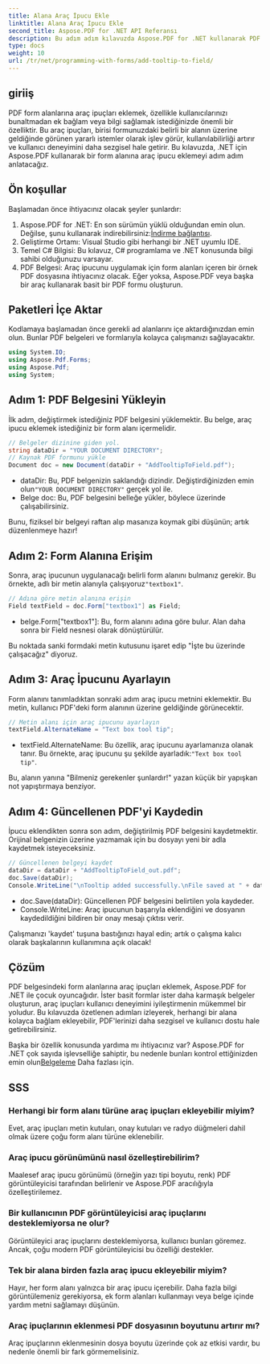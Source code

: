 ```yaml
---
title: Alana Araç İpucu Ekle
linktitle: Alana Araç İpucu Ekle
second_title: Aspose.PDF for .NET API Referansı
description: Bu adım adım kılavuzda Aspose.PDF for .NET kullanarak PDF belgelerindeki form alanlarına araç ipuçlarının nasıl ekleneceğini öğrenin. Kullanılabilirliği ve kullanıcı deneyimini iyileştirin.
type: docs
weight: 10
url: /tr/net/programming-with-forms/add-tooltip-to-field/
---
```

## giriiş

PDF form alanlarına araç ipuçları eklemek, özellikle kullanıcılarınızı bunaltmadan ek bağlam veya bilgi sağlamak istediğinizde önemli bir özelliktir. Bu araç ipuçları, birisi formunuzdaki belirli bir alanın üzerine geldiğinde görünen yararlı istemler olarak işlev görür, kullanılabilirliği artırır ve kullanıcı deneyimini daha sezgisel hale getirir. Bu kılavuzda, .NET için Aspose.PDF kullanarak bir form alanına araç ipucu eklemeyi adım adım anlatacağız.

## Ön koşullar

Başlamadan önce ihtiyacınız olacak şeyler şunlardır:

1.  Aspose.PDF for .NET: En son sürümün yüklü olduğundan emin olun. Değilse, şunu kullanarak indirebilirsiniz:[İndirme bağlantısı](https://releases.aspose.com/pdf/net/).
2. Geliştirme Ortamı: Visual Studio gibi herhangi bir .NET uyumlu IDE.
3. Temel C# Bilgisi: Bu kılavuz, C# programlama ve .NET konusunda bilgi sahibi olduğunuzu varsayar.
4. PDF Belgesi: Araç ipucunu uygulamak için form alanları içeren bir örnek PDF dosyasına ihtiyacınız olacak. Eğer yoksa, Aspose.PDF veya başka bir araç kullanarak basit bir PDF formu oluşturun.

## Paketleri İçe Aktar

Kodlamaya başlamadan önce gerekli ad alanlarını içe aktardığınızdan emin olun. Bunlar PDF belgeleri ve formlarıyla kolayca çalışmanızı sağlayacaktır.

```csharp
using System.IO;
using Aspose.Pdf.Forms;
using Aspose.Pdf;
using System;
```

## Adım 1: PDF Belgesini Yükleyin

İlk adım, değiştirmek istediğiniz PDF belgesini yüklemektir. Bu belge, araç ipucu eklemek istediğiniz bir form alanı içermelidir.

```csharp
// Belgeler dizinine giden yol.
string dataDir = "YOUR DOCUMENT DIRECTORY";
// Kaynak PDF formunu yükle
Document doc = new Document(dataDir + "AddTooltipToField.pdf");
```

-  dataDir: Bu, PDF belgenizin saklandığı dizindir. Değiştirdiğinizden emin olun`"YOUR DOCUMENT DIRECTORY"` gerçek yol ile.
- Belge doc: Bu, PDF belgesini belleğe yükler, böylece üzerinde çalışabilirsiniz.

Bunu, fiziksel bir belgeyi raftan alıp masanıza koymak gibi düşünün; artık düzenlenmeye hazır!

## Adım 2: Form Alanına Erişim

 Sonra, araç ipucunun uygulanacağı belirli form alanını bulmanız gerekir. Bu örnekte, adlı bir metin alanıyla çalışıyoruz`"textbox1"`.

```csharp
// Adına göre metin alanına erişin
Field textField = doc.Form["textbox1"] as Field;
```

- belge.Form["textbox1"]: Bu, form alanını adına göre bulur. Alan daha sonra bir Field nesnesi olarak dönüştürülür.
  
Bu noktada sanki formdaki metin kutusunu işaret edip "İşte bu üzerinde çalışacağız" diyoruz.

## Adım 3: Araç İpucunu Ayarlayın

Form alanını tanımladıktan sonraki adım araç ipucu metnini eklemektir. Bu metin, kullanıcı PDF'deki form alanının üzerine geldiğinde görünecektir.

```csharp
// Metin alanı için araç ipucunu ayarlayın
textField.AlternateName = "Text box tool tip";
```

-  textField.AlternateName: Bu özellik, araç ipucunu ayarlamanıza olanak tanır. Bu örnekte, araç ipucunu şu şekilde ayarladık:`"Text box tool tip"`.

Bu, alanın yanına "Bilmeniz gerekenler şunlardır!" yazan küçük bir yapışkan not yapıştırmaya benziyor.

## Adım 4: Güncellenen PDF'yi Kaydedin

İpucu eklendikten sonra son adım, değiştirilmiş PDF belgesini kaydetmektir. Orijinal belgenizin üzerine yazmamak için bu dosyayı yeni bir adla kaydetmek isteyeceksiniz.

```csharp
// Güncellenen belgeyi kaydet
dataDir = dataDir + "AddTooltipToField_out.pdf";
doc.Save(dataDir);
Console.WriteLine("\nTooltip added successfully.\nFile saved at " + dataDir);
```

- doc.Save(dataDir): Güncellenen PDF belgesini belirtilen yola kaydeder.
- Console.WriteLine: Araç ipucunun başarıyla eklendiğini ve dosyanın kaydedildiğini bildiren bir onay mesajı çıktısı verir.

Çalışmanızı 'kaydet' tuşuna bastığınızı hayal edin; artık o çalışma kalıcı olarak başkalarının kullanımına açık olacak!

## Çözüm

PDF belgesindeki form alanlarına araç ipuçları eklemek, Aspose.PDF for .NET ile çocuk oyuncağıdır. İster basit formlar ister daha karmaşık belgeler oluşturun, araç ipuçları kullanıcı deneyimini iyileştirmenin mükemmel bir yoludur. Bu kılavuzda özetlenen adımları izleyerek, herhangi bir alana kolayca bağlam ekleyebilir, PDF'lerinizi daha sezgisel ve kullanıcı dostu hale getirebilirsiniz.

 Başka bir özellik konusunda yardıma mı ihtiyacınız var? Aspose.PDF for .NET çok sayıda işlevselliğe sahiptir, bu nedenle bunları kontrol ettiğinizden emin olun[Belgeleme](https://reference.aspose.com/pdf/net/) Daha fazlası için.

## SSS

### Herhangi bir form alanı türüne araç ipuçları ekleyebilir miyim?  
Evet, araç ipuçları metin kutuları, onay kutuları ve radyo düğmeleri dahil olmak üzere çoğu form alanı türüne eklenebilir.

### Araç ipucu görünümünü nasıl özelleştirebilirim?  
Maalesef araç ipucu görünümü (örneğin yazı tipi boyutu, renk) PDF görüntüleyicisi tarafından belirlenir ve Aspose.PDF aracılığıyla özelleştirilemez.

### Bir kullanıcının PDF görüntüleyicisi araç ipuçlarını desteklemiyorsa ne olur?  
Görüntüleyici araç ipuçlarını desteklemiyorsa, kullanıcı bunları göremez. Ancak, çoğu modern PDF görüntüleyicisi bu özelliği destekler.

### Tek bir alana birden fazla araç ipucu ekleyebilir miyim?  
Hayır, her form alanı yalnızca bir araç ipucu içerebilir. Daha fazla bilgi görüntülemeniz gerekiyorsa, ek form alanları kullanmayı veya belge içinde yardım metni sağlamayı düşünün.

### Araç ipuçlarının eklenmesi PDF dosyasının boyutunu artırır mı?  
Araç ipuçlarının eklenmesinin dosya boyutu üzerinde çok az etkisi vardır, bu nedenle önemli bir fark görmemelisiniz.